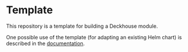 # Template

This repository is a template for building a Deckhouse module.

One possible use of the template (for adapting an existing Helm chart) is described in the [documentation](https://deckhouse.io/products/kubernetes-platform/documentation/v1/module-development/example/).


